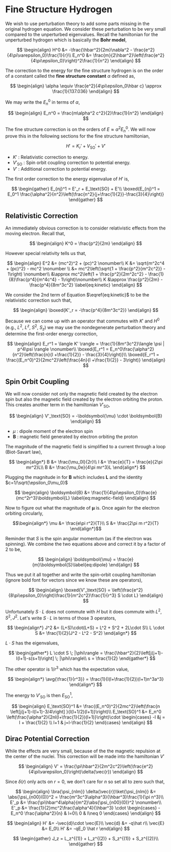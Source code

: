 #  Fine Structure Hydrogen

We wish to use perturbation theory to add some parts missing in the original hydrogen equation. We consider these perturbation to be very small compared to the unperturbed eigenvalues. Recall the hamiltonian for the unperturbed hydrogen which is basically the **Bohr model**,

$$
\begin{align}
    H^0 &= -\frac{\hbar^2}{2m}\nabla^2 - \frac{e^2}{4\pi\varepsilon_0}\frac{1}{r}\\
    E_n^0 &= \frac{m}{2\hbar^2}\left(\frac{e^2}{4\pi\epsilon_0}\right)^2\frac{1}{n^2}
\end{align}
$$

The correction to the energy for the fine structure hydrogen is on the order of a constant called the **fine structure constant** $\alpha$ defined as,

$$ \begin{align}
    \alpha \equiv \frac{e^2}{4\pi\epsilon_0\hbar c} \approx \frac{1}{137.036}
\end{align} $$

We may write the $E_n^0$ in terms of $\alpha$,

$$ \begin{align}
    E_n^0 = \frac{m\alpha^2 c^2}{2}\frac{1}{n^2}
\end{align} $$

The fine structure correction is on the orders of $E \approx \alpha^2E^0_n$. We will now prove this in the following sections for the fine structure hamiltonian,

$$ H' = K_r' + V_\text{SO}' + V'$$

* $K'$ : Relativistic correction to energy.
* $V'_\text{SO}$ : Spin orbit coupling correction to potential energy.
* $V'$ : Additional correction to potential energy.

The first order correction to the energy eigenvalue of $H'$ is,

$$
\begin{gather}
    E_{nj}^1 = E'_r + E_\text{SO} + E'\\
    \boxed{E_{nj}^1 = E_0^1 \frac{\alpha^2}{n^2}\left(\frac{n^2}{j+\frac{1}{2}}-\frac{3}{4}\right)}
\end{gather}
$$

## Relativistic Correction
An immediately obvious correction is to consider relativistic effects from the moving electron. Recall that,

$$ \begin{align}
    K^0 = \frac{p^2}{2m}
\end{align} $$

However special relativity tells us that,

$$ \begin{align}
    E^2 &= (mc^2)^2 + (pc)^2 \nonumber\\
    K &= \sqrt{m^2c^4 + (pc)^2} - mc^2 \nonumber \\
    &= mc^2\left(\sqrt{1 + \frac{p^2}{m^2c^2}} - 1\right) \nonumber\\
    &\approx mc^2\left(1 + \frac{p^2}{2m^2c^2} - \frac{1}{8}\frac{p^4}{m^4c^4} - 1\right)\nonumber\\
    K &\approx \frac{p^2}{2m} - \frac{p^4}{8m^3c^2} \label{eq:kinetic}
\end{align} $$

We consider the 2nd term of Equation $\eqref{eq:kinetic}$ to be the relativistic correction such that,

$$ \begin{align}
    \boxed{K'_r = -\frac{p^4}{8m^3c^2}}
\end{align} $$

Because we can come up with an operator that commutes with $K'$ and $H^0$ (e.g., $L^2$, $L^z$, $S^2$, $S_z$) we may use the nondegenerate perturbation theory and determine the first-order energy correction,

$$ \begin{align}
    E_r^1 = \langle K' \rangle = \frac{1}{8m^3c^2}\langle \psi | p^4\psi \rangle \nonumber\\
    \boxed{E_r^1 = E_n^0\frac{\alpha^2}{n^2}\left(\frac{n}{l +\frac{1}{2}} - \frac{3}{4}\right)}\\
    \boxed{E_r^1 = \frac{(E_n^0)^2}{2mc^2}\left(\frac{4n}{l +\frac{1}{2}} - 3\right)}
\end{align} $$

## Spin Orbit Coupling

We will now consider not only the magnetic field created by the electron spin but also the magnetic field created by the electron orbiting the proton. This creates another term in the  hamiltonian $V'_\text{SO}$,

$$ \begin{align}
    V'_\text{SO} = -\boldsymbol{\mu} \cdot \boldsymbol{B}
\end{align} $$

* $\mu$ : dipole moment of the electron spin
* $\boldsymbol{B}$ : magnetic field generated by electron orbiting the proton

The magnitude of the magnetic field is simplified to a current through a loop (Biot-Savart law),

$$
\begin{align*}
    B &= \frac{\mu_0I}{2r}\\
    I &= \frac{e}{T} = \frac{e}{2\pi mr^2}L\\
    B &= \frac{\mu_0e}{4\pi mr^3}L
\end{align*}
$$

Plugging the magnitude in for $\boldsymbol{B}$ which includes $\boldsymbol{L}$ and the identity $c=1/\sqrt{\epsilon_0\mu_0}$

$$ \begin{align}
    \boldsymbol{B} &= \frac{1}{4\pi\epsilon_0}\frac{e}{mc^2r^3}\boldsymbol{L} \label{eq:magnetic-field}
\end{align} $$

Now to figure out what the magnitude of $\boldsymbol{\mu}$ is. Once again for the electron orbiting circularly,

$$\begin{align*}
    \mu &= \frac{e\pi r^2}{T}\\
    S &= \frac{2\pi m r^2}{T}
\end{align*}$$

Reminder that $S$ is the spin angular momentum (as if the electron was spinning). We combine the two equations above and correct it by a factor of 2 to be,

$$ \begin{align}
    \boldsymbol{\mu} = \frac{e}{m}\boldsymbol{S}\label{eq:dipole}
\end{align} $$

Thus we put it all together and write the spin-orbit coupling hamiltonian (ignore bold font for vectors since we know these are operators),

$$
\begin{align}
    \boxed{V'_\text{SO} = \left(\frac{e^2}{8\pi\epsilon_0}\right)\frac{1}{m^2c^2}\frac{1}{r^3} S \cdot L}
\end{align}
$$

Unfortunately $S \cdot L$ does not commute with $H$ but it does commute with $L^2, S^2, J^2$. Let's write $S \cdot L$ in terms of those 3 operators,

$$
\begin{align*}
    J^2 &= (L+S)\cdot(L+S) = L^2 + S^2 + 2L\cdot S\\
    L \cdot S &= \frac{1}{2}(J^2 - L^2 - S^2)
\end{align*}
$$

$L \cdot S$ has the eigenvalues,


$$
\begin{gather*}
    L \cdot S \; |\phi\rangle = \frac{\hbar^2}{2}\left[j(j+1)-l(l+1)-s(s+1)\right] \; |\phi\rangle\\
    s = \frac{1}{2}
\end{gather*}
$$

The other operator is $1/r^3$ which has the expectation value,

$$
\begin{align*}
    \avg{\frac{1}{r^3}} = \frac{1}{l(l+\frac{1}{2})(l+1)n^3a^3}
\end{align*}
$$

The energy to $V'_\text{SO}$ is then $E_\text{SO}^1$,

$$ \begin{align}
    E_\text{SO}^1 &= \frac{(E_n^0)^2}{2mc^2}\left(\frac{n \left[j(j+1)-l(l+1)-3/4\right] }{l(l+1/2)(l+1)}\right)\\
    E_\text{SO}^1 &= E_n^0 \left(\frac{\alpha^2}{2nl(l+\frac{1}{2})(l+1)}\right)\cdot
\begin{cases}
    -l &j = l + \frac{1}{2} \\ l+1 & j=l-\frac{1}{2}
\end{cases}
\end{align}
$$

## Dirac Potential Correction

While the effects are very small, because of the the magnetic repulsion at the center of the nuclei. This correction will be made into the hamiltonian $V'$

$$
\begin{align}
    V' = \frac{\pi\hbar^2}{2m^2c^2}\left(\frac{e^2}{4\pi\varepsilon_0}\right)\delta(\vec{r})
\end{align}
$$

Since $\delta(r)$ only acts on $r=0$, we don't care for $n$ so set all to zero such that,

$$
\begin{align}
    \bra{\psi_{nlm}} \delta(\vec{r})\ket{\psi_{nlm}} &= \abs{\psi_{n00}(0)}^2 = \frac{m^3c^3\alpha^3}{\hbar^3}\frac{1}{\pi n^3}\\
    E'_p &= \frac{\pi\hbar^4\alpha}{m^2}\abs{\psi_{n00}(0)}^2 \nonumber\\
    E'_p &= \frac{1}{2}mc^2\frac{\alpha^4}{\hbar^3} \cdot
    \begin{cases}
        -E_n^0 \frac{\alpha^2}{n} & l=0\\ 0 & l\neq 0
    \end{cases}
\end{align}
$$

$$
\begin{align}
    H' &= -\vec{d}\cdot \vec{E}\\
    \vec{d} &= -q\hat r\\
    \vec{E} &= E_0\\
    H' &=  -qE_0 \hat r
\end{align}
$$

$$
\begin{gather}
    J_z = L_z^{(1)} + L_z^{(2)} + S_z^{(1)} + S_z^{(2)}\\
\end{gather}
$$